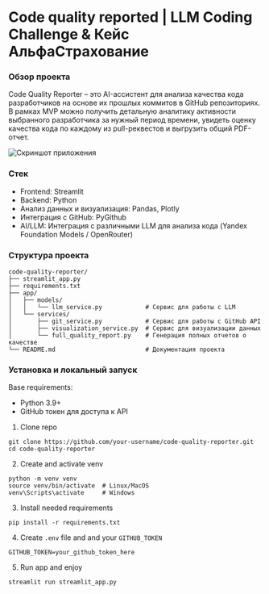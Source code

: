 # Code quality reported | LLM Coding Challenge & Кейс АльфаСтрахование

### Обзор проекта
Code Quality Reporter – это AI-ассистент для анализа качества кода разработчиков на основе их прошлых коммитов в GitHub репозиториях.
В рамках MVP можно получить детальную аналитику активности выбранного разработчика за нужный период времени, увидеть оценку качества кода по каждому из pull-реквестов и выгрузить общий PDF-отчет.

![Скриншот приложения](./images/screenshot.png)


### Стек
- Frontend: Streamlit
- Backend: Python
- Анализ данных и визуализация: Pandas, Plotly
- Интеграция с GitHub: PyGithub
- AI/LLM: Интеграция с различными LLM для анализа кода (Yandex Foundation Models / OpenRouter)

### Структура проекта
```
code-quality-reporter/
├── streamlit_app.py        
├── requirements.txt                          
├── app/
│   ├── models/             
│   │   └── llm_service.py            # Сервис для работы с LLM
│   └── services/           
│       ├── git_service.py            # Сервис для работы с GitHub API
│       ├── visualization_service.py  # Сервис для визуализации данных
│       └── full_quality_report.py    # Генерация полных отчетов о качестве
└── README.md                         # Документация проекта
```

### Установка и локальный запуск

Base requirements:
- Python 3.9+
- GitHub токен для доступа к API

1) Clone repo
```
git clone https://github.com/your-username/code-quality-reporter.git
cd code-quality-reporter
```

2) Create and activate venv
```
python -m venv venv
source venv/bin/activate  # Linux/MacOS
venv\Scripts\activate     # Windows
```

3) Install needed requirements
```
pip install -r requirements.txt
```

4) Create `.env` file and and your `GITHUB_TOKEN`

```
GITHUB_TOKEN=your_github_token_here
```

5) Run app and enjoy
```
streamlit run streamlit_app.py
```


